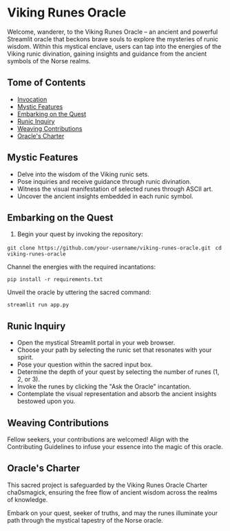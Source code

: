 # Viking Runes Oracle

Welcome, wanderer, to the Viking Runes Oracle – an ancient and powerful Streamlit oracle that beckons brave souls to explore the mysteries of runic wisdom. Within this mystical enclave, users can tap into the energies of the Viking runic divination, gaining insights and guidance from the ancient symbols of the Norse realms.

## Tome of Contents
- [Invocation](#viking-runes-oracle)
- [Mystic Features](#mystic-features)
- [Embarking on the Quest](#embarking-on-the-quest)
- [Runic Inquiry](#runic-inquiry)
- [Weaving Contributions](#weaving-contributions)
- [Oracle's Charter](#oracles-charter)

## Mystic Features
- Delve into the wisdom of the Viking runic sets.
- Pose inquiries and receive guidance through runic divination.
- Witness the visual manifestation of selected runes through ASCII art.
- Uncover the ancient insights embedded in each runic symbol.

## Embarking on the Quest
1. Begin your quest by invoking the repository:
   
 `git clone https://github.com/your-username/viking-runes-oracle.git`
 ` cd viking-runes-oracle`

Channel the energies with the required incantations:

 `pip install -r requirements.txt`

Unveil the oracle by uttering the sacred command:

 `streamlit run app.py`

## Runic Inquiry

* Open the mystical Streamlit portal in your web browser.
* Choose your path by selecting the runic set that resonates with your spirit.
* Pose your question within the sacred input box.
* Determine the depth of your quest by selecting the number of runes (1, 2, or 3).
* Invoke the runes by clicking the "Ask the Oracle" incantation.
* Contemplate the visual representation and absorb the ancient insights bestowed upon you.

## Weaving Contributions

Fellow seekers, your contributions are welcomed! Align with the Contributing Guidelines to infuse your essence into the magic of this oracle.

## Oracle's Charter
This sacred project is safeguarded by the Viking Runes Oracle Charter cha0smagick, ensuring the free flow of ancient wisdom across the realms of knowledge.

Embark on your quest, seeker of truths, and may the runes illuminate your path through the mystical tapestry of the Norse oracle.

